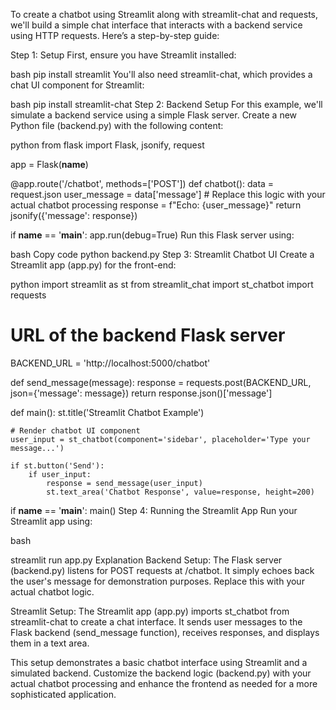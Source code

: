 To create a chatbot using Streamlit along with streamlit-chat and requests, we'll build a simple chat interface that interacts with a backend service using HTTP requests. Here’s a step-by-step guide:

Step 1: Setup
First, ensure you have Streamlit installed:

bash
pip install streamlit
You'll also need streamlit-chat, which provides a chat UI component for Streamlit:

bash
pip install streamlit-chat
Step 2: Backend Setup
For this example, we'll simulate a backend service using a simple Flask server. Create a new Python file (backend.py) with the following content:

python
from flask import Flask, jsonify, request

app = Flask(__name__)

@app.route('/chatbot', methods=['POST'])
def chatbot():
    data = request.json
    user_message = data['message']
    # Replace this logic with your actual chatbot processing
    response = f"Echo: {user_message}"
    return jsonify({'message': response})

if __name__ == '__main__':
    app.run(debug=True)
Run this Flask server using:

bash
Copy code
python backend.py
Step 3: Streamlit Chatbot UI
Create a Streamlit app (app.py) for the front-end:

python
import streamlit as st
from streamlit_chat import st_chatbot
import requests

# URL of the backend Flask server
BACKEND_URL = 'http://localhost:5000/chatbot'

def send_message(message):
    response = requests.post(BACKEND_URL, json={'message': message})
    return response.json()['message']

def main():
    st.title('Streamlit Chatbot Example')

    # Render chatbot UI component
    user_input = st_chatbot(component='sidebar', placeholder='Type your message...')
    
    if st.button('Send'):
        if user_input:
            response = send_message(user_input)
            st.text_area('Chatbot Response', value=response, height=200)

if __name__ == '__main__':
    main()
Step 4: Running the Streamlit App
Run your Streamlit app using:

bash

streamlit run app.py
Explanation
Backend Setup: The Flask server (backend.py) listens for POST requests at /chatbot. It simply echoes back the user's message for demonstration purposes. Replace this with your actual chatbot logic.

Streamlit Setup: The Streamlit app (app.py) imports st_chatbot from streamlit-chat to create a chat interface. It sends user messages to the Flask backend (send_message function), receives responses, and displays them in a text area.

This setup demonstrates a basic chatbot interface using Streamlit and a simulated backend. Customize the backend logic (backend.py) with your actual chatbot processing and enhance the frontend as needed for a more sophisticated application.







